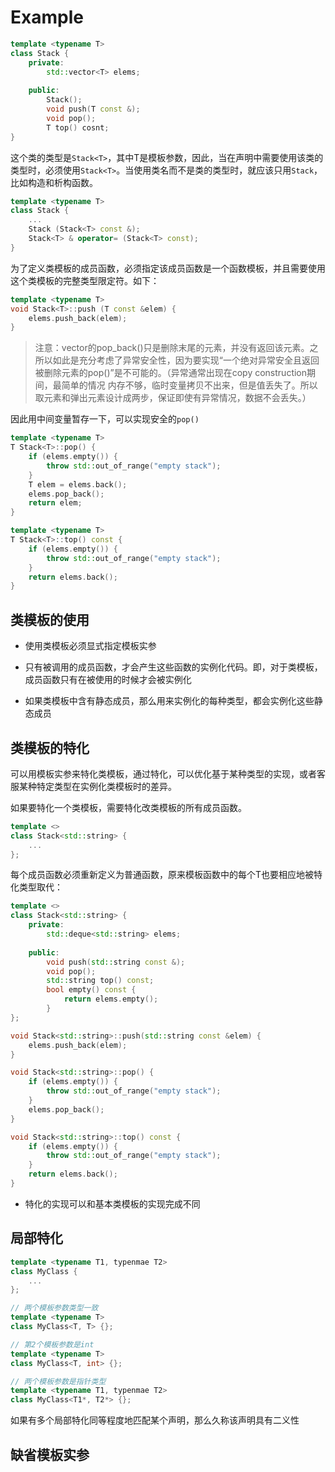 # Example

```cpp
template <typename T>
class Stack {
    private:
        std::vector<T> elems;
    
    public:
        Stack();
        void push(T const &);
        void pop();
        T top() cosnt;
}
```

这个类的类型是`Stack<T>`，其中T是模板参数，因此，当在声明中需要使用该类的类型时，必须使用`Stack<T>`。当使用类名而不是类的类型时，就应该只用`Stack`，比如构造和析构函数。

```cpp
template <typename T>
class Stack {
    ...
    Stack (Stack<T> const &);
    Stack<T> & operator= (Stack<T> const);
}
```

为了定义类模板的成员函数，必须指定该成员函数是一个函数模板，并且需要使用这个类模板的完整类型限定符。如下：

```cpp
template <typename T>
void Stack<T>::push (T const &elem) {
    elems.push_back(elem);
}
```

> 注意：vector的pop_back()只是删除末尾的元素，并没有返回该元素。之所以如此是充分考虑了异常安全性，因为要实现“一个绝对异常安全且返回被删除元素的pop()”是不可能的。（异常通常出现在copy construction期间，最简单的情况 内存不够，临时变量拷贝不出来，但是值丢失了。所以取元素和弹出元素设计成两步，保证即使有异常情况，数据不会丢失。）

因此用中间变量暂存一下，可以实现安全的`pop()`

```cpp
template <typename T>
T Stack<T>::pop() {
    if (elems.empty()) {
        throw std::out_of_range("empty stack");
    }
    T elem = elems.back();
    elems.pop_back();
    return elem;
}

template <typename T>
T Stack<T>::top() const {
    if (elems.empty()) {
        throw std::out_of_range("empty stack");
    }
    return elems.back();
} 
```

## 类模板的使用

* 使用类模板必须显式指定模板实参

* 只有被调用的成员函数，才会产生这些函数的实例化代码。即，对于类模板，成员函数只有在被使用的时候才会被实例化

* 如果类模板中含有静态成员，那么用来实例化的每种类型，都会实例化这些静态成员

## 类模板的特化

可以用模板实参来特化类模板，通过特化，可以优化基于某种类型的实现，或者客服某种特定类型在实例化类模板时的差异。

如果要特化一个类模板，需要特化改类模板的所有成员函数。

```cpp
template <>
class Stack<std::string> {
    ...
};
```

每个成员函数必须重新定义为普通函数，原来模板函数中的每个T也要相应地被特化类型取代：

```cpp
template <>
class Stack<std::string> {
    private:
        std::deque<std::string> elems;
    
    public:
        void push(std::string const &);
        void pop();
        std::string top() const;
        bool empty() const {
            return elems.empty();
        }
};

void Stack<std::string>::push(std::string const &elem) {
    elems.push_back(elem);
}

void Stack<std::string>::pop() {
    if (elems.empty()) {
        throw std::out_of_range("empty stack");
    }
    elems.pop_back();
} 

void Stack<std::string>::top() const {
    if (elems.empty()) {
        throw std::out_of_range("empty stack");
    }
    return elems.back();
}
```

* 特化的实现可以和基本类模板的实现完成不同

## 局部特化

```cpp
template <typename T1, typenmae T2>
class MyClass {
    ...
};

// 两个模板参数类型一致
template <typename T>
class MyClass<T, T> {};

// 第2个模板参数是int
template <typename T>
class MyClass<T, int> {};

// 两个模板参数是指针类型
template <typename T1, typenmae T2>
class MyClass<T1*, T2*> {};
```

如果有多个局部特化同等程度地匹配某个声明，那么久称该声明具有二义性

## 缺省模板实参

